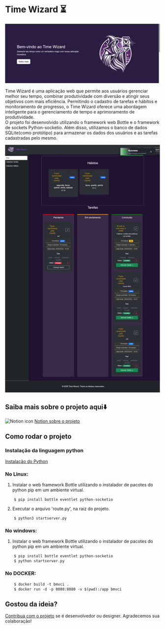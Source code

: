 # Time Wizard ⏳
![Time Wizard](https://raw.githubusercontent.com/CODEbugging3000/TimeWizardApp/refs/heads/main/app/static/img/Index-preview.png)

Time Wizard é uma aplicação web que permite aos usuários gerenciar melhor seu tempo, combinar produtividade com diversão e atingir seus objetivos com mais eficiência. Permitindo o cadastro de tarefas e hábitos e monitoramento de progresso, o Time Wizard oferece uma abordagem inteligente para o gerenciamento de tempo e aprimoramento de produtividade.
<br>
O projeto foi desenvolvido utilizando o framework web Bottle e o framework de sockets Python-socketio. Além disso, utilizamos o banco de dados SQLite(como protótipo) para armazenar os dados dos usuários e as tarefas cadastradas pelo mesmo.

![Time Wizard](https://raw.githubusercontent.com/CODEbugging3000/TimeWizardApp/refs/heads/main/app/static/img/Home-Preview.jpeg)

## Saiba mais sobre o projeto aqui⬇️
![Notion icon](https://img.icons8.com/?size=25&id=HDd694003FZa&format=png&color=000000) [Notion sobre o projeto](https://giant-captain-22a.notion.site/Time-Wizard-161e9b38400e80d1bf11cf399c9a38ba)
<br>

## Como rodar o projeto
### Instalação da linguagem python
[Instalação do Python](https://www.python.org/downloads/)
### No Linux:
1. Instalar o web framework Bottle utilizando o instalador de pacotes do python pip em um ambiente virtual.
```console
    $ pip install bottle eventlet python-socketio
```
2. Executar o arquivo 'route.py', na raiz do projeto.
```console
    $ python3 startserver.py
```
### No windows:
1. Instalar o web framework Bottle utilizando o instalador de pacotes do python pip em um ambiente virtual.
```console
    $ pip install bottle eventlet python-socketio
    $ python startserver.py
```
### No DOCKER:
```console
    $ docker build -t bmvci .
    $ docker run -d -p 8080:8080 -v $(pwd):/app bmvci
```

## Gostou da ideia?
[Contribua com o projeto](https://github.com/CODEbugging3000/TimeWizardApp) se é desenvolvedor ou designer. Agradecemos sua colaboração!
